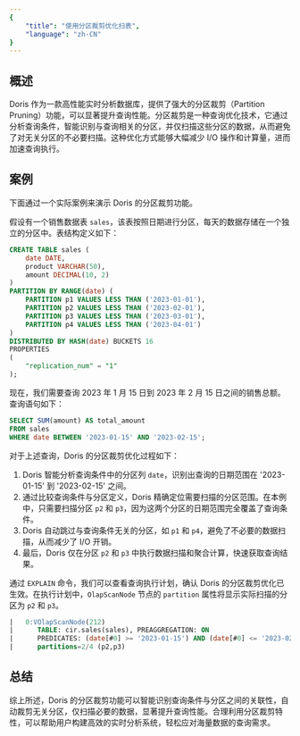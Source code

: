 ```yaml
---
{
    "title": "使用分区裁剪优化扫表",
    "language": "zh-CN"
}
---
```


## 概述

Doris 作为一款高性能实时分析数据库，提供了强大的分区裁剪（Partition Pruning）功能，可以显著提升查询性能。分区裁剪是一种查询优化技术，它通过分析查询条件，智能识别与查询相关的分区，并仅扫描这些分区的数据，从而避免了对无关分区的不必要扫描。这种优化方式能够大幅减少 I/O 操作和计算量，进而加速查询执行。

## 案例

下面通过一个实际案例来演示 Doris 的分区裁剪功能。

假设有一个销售数据表 `sales`，该表按照日期进行分区，每天的数据存储在一个独立的分区中。表结构定义如下：

```sql
CREATE TABLE sales (
    date DATE,
    product VARCHAR(50),
    amount DECIMAL(10, 2)
)
PARTITION BY RANGE(date) (
    PARTITION p1 VALUES LESS THAN ('2023-01-01'),
    PARTITION p2 VALUES LESS THAN ('2023-02-01'),
    PARTITION p3 VALUES LESS THAN ('2023-03-01'),
    PARTITION p4 VALUES LESS THAN ('2023-04-01')
)
DISTRIBUTED BY HASH(date) BUCKETS 16
PROPERTIES
(
    "replication_num" = "1"
);
```

现在，我们需要查询 2023 年 1 月 15 日到 2023 年 2 月 15 日之间的销售总额。查询语句如下：

```sql
SELECT SUM(amount) AS total_amount
FROM sales
WHERE date BETWEEN '2023-01-15' AND '2023-02-15';
```

对于上述查询，Doris 的分区裁剪优化过程如下：

1. Doris 智能分析查询条件中的分区列 `date`，识别出查询的日期范围在 '2023-01-15' 到 '2023-02-15' 之间。
2. 通过比较查询条件与分区定义，Doris 精确定位需要扫描的分区范围。在本例中，只需要扫描分区 `p2` 和 `p3`，因为这两个分区的日期范围完全覆盖了查询条件。
3. Doris 自动跳过与查询条件无关的分区，如 `p1` 和 `p4`，避免了不必要的数据扫描，从而减少了 I/O 开销。
4. 最后，Doris 仅在分区 `p2` 和 `p3` 中执行数据扫描和聚合计算，快速获取查询结果。

通过 `EXPLAIN` 命令，我们可以查看查询执行计划，确认 Doris 的分区裁剪优化已生效。在执行计划中，`OlapScanNode` 节点的 `partition` 属性将显示实际扫描的分区为 `p2` 和 `p3`。

```sql
|   0:VOlapScanNode(212)                                                     |
|      TABLE: cir.sales(sales), PREAGGREGATION: ON                           |
|      PREDICATES: (date[#0] >= '2023-01-15') AND (date[#0] <= '2023-02-15') |
|      partitions=2/4 (p2,p3)                                                |                                     |
```

## 总结

综上所述，Doris 的分区裁剪功能可以智能识别查询条件与分区之间的关联性，自动裁剪无关分区，仅扫描必要的数据，显著提升查询性能。合理利用分区裁剪特性，可以帮助用户构建高效的实时分析系统，轻松应对海量数据的查询需求。
